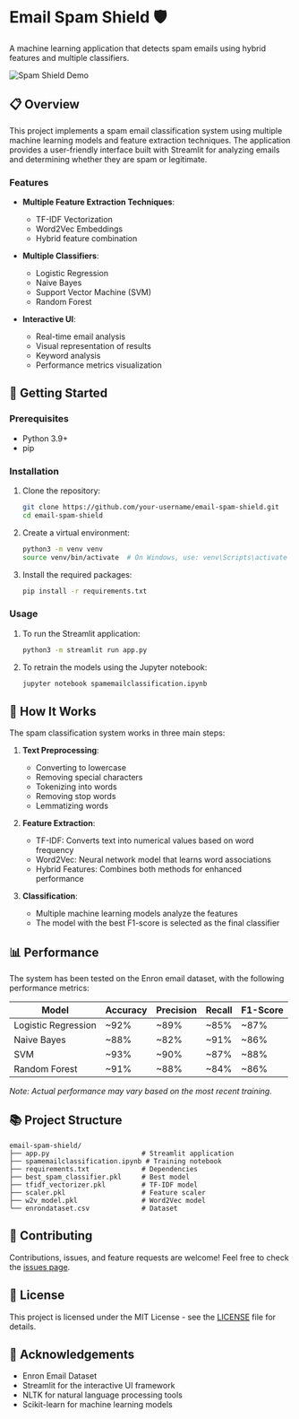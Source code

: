 # Email Spam Shield 🛡️

A machine learning application that detects spam emails using hybrid features and multiple classifiers.

![Spam Shield Demo](screenshots/demo.png)

## 📋 Overview

This project implements a spam email classification system using multiple machine learning models and feature extraction techniques. The application provides a user-friendly interface built with Streamlit for analyzing emails and determining whether they are spam or legitimate.

### Features

- **Multiple Feature Extraction Techniques**:
  - TF-IDF Vectorization
  - Word2Vec Embeddings
  - Hybrid feature combination

- **Multiple Classifiers**:
  - Logistic Regression
  - Naive Bayes
  - Support Vector Machine (SVM)
  - Random Forest

- **Interactive UI**:
  - Real-time email analysis
  - Visual representation of results
  - Keyword analysis
  - Performance metrics visualization

## 🚀 Getting Started

### Prerequisites

- Python 3.9+
- pip

### Installation

1. Clone the repository:
   ```bash
   git clone https://github.com/your-username/email-spam-shield.git
   cd email-spam-shield
   ```

2. Create a virtual environment:
   ```bash
   python3 -m venv venv
   source venv/bin/activate  # On Windows, use: venv\Scripts\activate
   ```

3. Install the required packages:
   ```bash
   pip install -r requirements.txt
   ```

### Usage

1. To run the Streamlit application:
   ```bash
   python3 -m streamlit run app.py
   ```

2. To retrain the models using the Jupyter notebook:
   ```bash
   jupyter notebook spamemailclassification.ipynb
   ```

## 🧠 How It Works

The spam classification system works in three main steps:

1. **Text Preprocessing**:
   - Converting to lowercase
   - Removing special characters
   - Tokenizing into words
   - Removing stop words
   - Lemmatizing words

2. **Feature Extraction**:
   - TF-IDF: Converts text into numerical values based on word frequency
   - Word2Vec: Neural network model that learns word associations
   - Hybrid Features: Combines both methods for enhanced performance

3. **Classification**:
   - Multiple machine learning models analyze the features
   - The model with the best F1-score is selected as the final classifier

## 📊 Performance

The system has been tested on the Enron email dataset, with the following performance metrics:

| Model | Accuracy | Precision | Recall | F1-Score |
|-------|----------|-----------|--------|----------|
| Logistic Regression | ~92% | ~89% | ~85% | ~87% |
| Naive Bayes | ~88% | ~82% | ~91% | ~86% |
| SVM | ~93% | ~90% | ~87% | ~88% |
| Random Forest | ~91% | ~88% | ~84% | ~86% |

*Note: Actual performance may vary based on the most recent training.*

## 📚 Project Structure

```
email-spam-shield/
├── app.py                       # Streamlit application
├── spamemailclassification.ipynb # Training notebook
├── requirements.txt             # Dependencies
├── best_spam_classifier.pkl     # Best model
├── tfidf_vectorizer.pkl         # TF-IDF model
├── scaler.pkl                   # Feature scaler
├── w2v_model.pkl                # Word2Vec model
└── enrondataset.csv             # Dataset
```

## 🤝 Contributing

Contributions, issues, and feature requests are welcome! Feel free to check the [issues page](https://github.com/your-username/email-spam-shield/issues).

## 📜 License

This project is licensed under the MIT License - see the [LICENSE](LICENSE) file for details.

## 🙏 Acknowledgements

- Enron Email Dataset
- Streamlit for the interactive UI framework
- NLTK for natural language processing tools
- Scikit-learn for machine learning models 